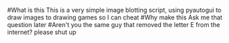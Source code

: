 #What is this
This is a very simple image blotting script, using pyautogui to draw images to drawing games so I can cheat
#Why make this
Ask me that question later
#Aren't you the same guy that removed the letter E from the internet?
please shut up 
